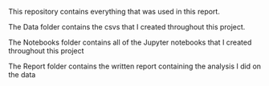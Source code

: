 This repository contains everything that was used in this report.

The Data folder contains the csvs that I created throughout this project.

The Notebooks folder contains all of the Jupyter notebooks that I created throughout this project

The Report folder contains the written report containing the analysis I did on the data
